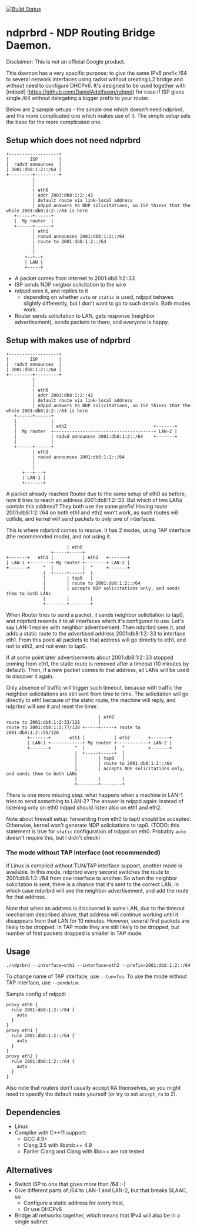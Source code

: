[![Build Status](https://img.shields.io/travis/google/ndprbrd/master.svg)](https://travis-ci.org/google/ndprbrd)

# ndprbrd - NDP Routing Bridge Daemon.

Disclaimer: This is not an official Google product.

This daemon has a very specific purpose: to give the same IPv6 prefix /64 to
several network interfaces using radvd without creating L2 bridge and without
need to configure DHCPv6. It's designed to be used together with [ndppd]
(https://github.com/DanielAdolfsson/ndppd) for case if ISP gives single /64
without delegating a bigger prefix to your router.

Below are 2 sample setups - the simple one which doesn't need ndprbrd, and the
more complicated one which makes use of it. The simple setup sets the base for
the more complicated one.

## Setup which does not need ndprbrd

```
+-------------------+
|        ISP        |
|  radvd announces  |
| 2001:db8:1:2::/64 |
+---------+---------+
          |
          |
          | eth0
          | addr 2001:db8:1:2::42
          | default route via link-local address
          | ndppd answers to NDP solicitations, so ISP thinks that the whole 2001:db8:1:2::/64 is here
   +------+------+
   |  My router  |
   +------+------+
          | eth1
          | radvd announces 2001:db8:1:2::/64
          | route to 2001:db8:1:2::/64
          |
          |
       +--+--+
       | LAN |
       +-----+
```

*   A packet comes from internet to 2001:db8:1:2::33
*   ISP sends NDP neigbor solicitation to the wire
*   ndppd sees it, and replies to it
    *   depending on whether `auto` or `static` is used, ndppd behaves slightly
        differently, but I don't want to go to such details. Both modes work.
*   Router sends solicitation to LAN, gets response (neighbor advertisement),
    sends packets to there, and everyone is happy.

## Setup with makes use of ndprbrd

```
+-------------------+
|        ISP        |
|  radvd announces  |
| 2001:db8:1:2::/64 |
+---------+---------+
          |
          |
          | eth0
          | addr 2001:db8:1:2::42
          | default route via link-local address
          | ndppd answers to NDP solicitations, so ISP thinks that the whole 2001:db8:1:2::/64 is here
   +------+------+
   |             |
   |             | eth2                                 +-------+
   |  My router  +--------------------------------------+ LAN-2 |
   |             | radvd announces 2001:db8:1:2::/64    +-------+
   |             |
   +------+------+
          | eth1
          | radvd announces 2001:db8:1:2::/64
          |
          |
      +---+---+
      | LAN-1 |
      +-------+
```

A packet already reached Router due to the same setup of eth0 as before, now it
tries to reach an address 2001:db8:1:2::33. But which of two LANs contain this
address? They both use the same prefix! Having route 2001:db8:1:2::/64 on both
eth1 and eth2 won't work, as such routes will collide, and kernel will send
packets to only one of interfaces.

This is where ndprbrd comes to rescue. It has 2 modes, using TAP interface (the
recommended mode), and not using it.

```
                       | eth0
                 +-----+-----+
+-------+   eth1 |           | eth2   +-------+
| LAN-1 +--------+ My router +--------+ LAN-2 |
+-------+     ^  |           |  ^     +-------+
              |  +-----+-----+  |
              |        | tap0   |
              |        | route to 2001:db8:1:2::/64
              |        | accepts NDP solicitations only, and sends them to both LANs
              |        |        |
              +--------+--------+
```

When Router tries to send a packet, it sends neighbor solicitation to tap0, and
ndprbrd resends it to all interfaces which it's configured to use. Let's say
LAN-1 replies with neighbor advertisement. Then ndprbrd sees it, and adds a
static route to the advertised address 2001:db8:1:2::33 to interface eth1. From
this point all packets to that address will go directly to eth1, and not to
eth2, and not even to tap0.

If at some point later advertisements about 2001:db8:1:2::33 stopped coming from
eth1, the static route is removed after a timeout (10 minutes by default). Then,
if a new packet comes to that address, all LANs will be used to discover it
again.

Only absence of traffic will trigger such timeout, because with traffic the
neighbor solicitations are still sent from time to time. The solicitation will
go directly to eth1 because of the static route, the machine will reply, and
ndprbrd will see it and reset the timer.

```
                                   | eth0
route to 2001:db8:1:2:33/128       |
route to 2001:db8:1:2:77/128 +-----+-----+ route to 2001:db8:1:2::55/128
        +-------+       eth1 |           | eth2       +-------+
        | LAN-1 +------------+ My router +------------+ LAN-2 |
        +-------+         ^  |           |  ^         +-------+
                          |  +-----+-----+  |
                          |        | tap0   |
                          |        | route to 2001:db8:1:2::/64
                          |        | accepts NDP solicitations only, and sends them to both LANs
                          |        |        |
                          +--------+--------+
```

There is one more missing step: what happens when a machine in LAN-1 tries to
send something to LAN-2? The answer is ndppd again: instead of listening only on
eth0 ndppd should listen also on eth1 and eth2.

Note about firewall setup: forwarding from eth0 to tap0 should be accepted.
Otherwise, kernel won't generate NDP solicitations to tap0. (TODO: this
statement is true for `static` configuration of ndppd on eth0. Probably `auto`
doesn't require this, but I didn't check)

### The mode without TAP interface (not recommended)

If Linux is compiled without TUN/TAP interface support, another mode is
available. In this mode, ndprbrd every second switches the route to
2001:db8:1:2::/64 from one interface to another. So when the neighbor
solicitation is sent, there is a chance that it's sent to the correct LAN, in
which case ndprbrd will see the neighbor advertisement, and add the route for
that address.

Note that when an address is discovered in some LAN, due to the timeout
mechanism described above, that address will continue working until it
disappears from that LAN for 10 minutes. However, several first packets are
likely to be dropped. In TAP mode they are still likely to be dropped, but
number of first packets dropped is smaller in TAP mode.

## Usage

`./ndprbrd --interface=eth1 --interface=eth2 --prefix=2001:db8:1:2::/64`

To change name of TAP interface, use `--tun=foo`. To use the mode without TAP
interface, use `--pendulum`.

Sample config of ndppd:

```
proxy eth0 {
  rule 2001:db8:1:2::/64 {
    auto
  }
}
proxy eth1 {
  rule 2001:db8:1:2::/64 {
    auto
  }
}
proxy eth2 {
  rule 2001:db8:1:2::/64 {
    auto
  }
}
```

Also note that routers don't usually accept RA themselves, so you might need to
specify the default route yourself (or try to set `accept_ra` to 2).

## Dependencies

*   Linux
*   Compiler with C++11 support:
    *   GCC 4.9+
    *   Clang 3.5 with libstdc++ 4.9
    *   Earlier Clang and Clang with libc++ are not tested

## Alternatives

*   Switch ISP to one that gives more than /64 :-)
*   Give different parts of /64 to LAN-1 and LAN-2, but that breaks SLAAC, so
    *    Configure a static address for every host,
    *    Or use DHCPv6
*   Bridge all networks together, which means that IPv4 will also be in a
    single subnet
